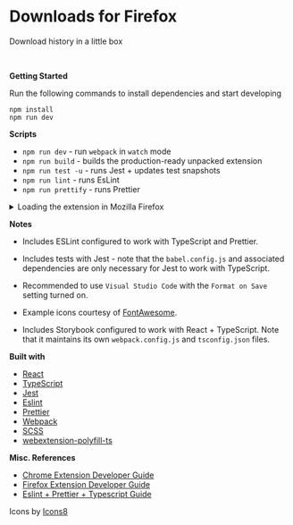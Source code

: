 # Downloads for Firefox
Download history in a little box

<br />

**Getting Started**

Run the following commands to install dependencies and start developing

```
npm install
npm run dev
```

**Scripts**

-   `npm run dev` - run `webpack` in `watch` mode
-   `npm run build` - builds the production-ready unpacked extension
-   `npm run test -u` - runs Jest + updates test snapshots
-   `npm run lint` - runs EsLint
-   `npm run prettify` - runs Prettier


<details>
  <summary>Loading the extension in Mozilla Firefox</summary>

In [Mozilla Firefox](https://www.mozilla.org/en-US/firefox/new/), open up the [about:debugging](about:debugging) page in a new tab. Click the `Load Temporary Add-on...` button and select the `manfiest.json` from the `dist` directory in this repository - your extension should now be loaded.

![Installed Extension in Mozilla Firefox](https://i.imgur.com/gO2Lrb5.png "Installed Extension in Mozilla Firefox")

</details>

**Notes**

-   Includes ESLint configured to work with TypeScript and Prettier.

-   Includes tests with Jest - note that the `babel.config.js` and associated dependencies are only necessary for Jest to work with TypeScript.

-   Recommended to use `Visual Studio Code` with the `Format on Save` setting turned on.

-   Example icons courtesy of [FontAwesome](https://fontawesome.com).

-   Includes Storybook configured to work with React + TypeScript. Note that it maintains its own `webpack.config.js` and `tsconfig.json` files.


**Built with**

-   [React](https://reactjs.org)
-   [TypeScript](https://www.typescriptlang.org/)
-   [Jest](https://jestjs.io)
-   [Eslint](https://eslint.org/)
-   [Prettier](https://prettier.io/)
-   [Webpack](https://webpack.js.org/)
-   [SCSS](https://sass-lang.com/)
-   [webextension-polyfill-ts](https://github.com/Lusito/webextension-polyfill-ts)

**Misc. References**

-   [Chrome Extension Developer Guide](https://developer.chrome.com/extensions/devguide)
-   [Firefox Extension Developer Guide](https://developer.mozilla.org/en-US/docs/Mozilla/Add-ons/WebExtensions/Your_first_WebExtension)
-   [Eslint + Prettier + Typescript Guide](https://dev.to/robertcoopercode/using-eslint-and-prettier-in-a-typescript-project-53jb)


Icons by [Icons8](https://icons8.com)
